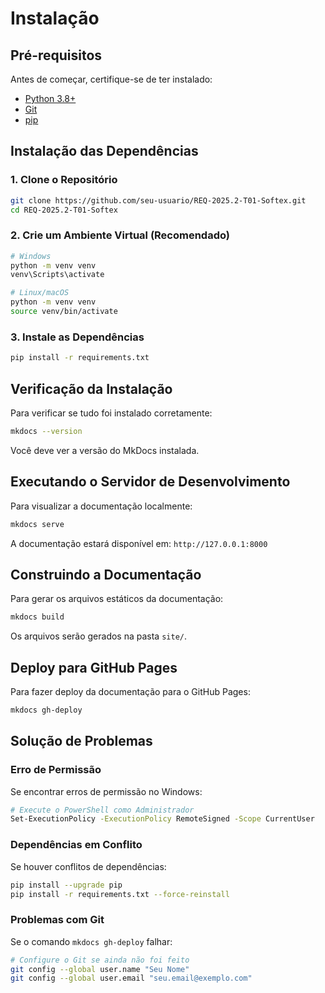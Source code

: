 # Instalação

## Pré-requisitos

Antes de começar, certifique-se de ter instalado:

- [Python 3.8+](https://www.python.org/downloads/)
- [Git](https://git-scm.com/downloads)
- [pip](https://pip.pypa.io/en/stable/installation/)

## Instalação das Dependências

### 1. Clone o Repositório

```bash
git clone https://github.com/seu-usuario/REQ-2025.2-T01-Softex.git
cd REQ-2025.2-T01-Softex
```

### 2. Crie um Ambiente Virtual (Recomendado)

```bash
# Windows
python -m venv venv
venv\Scripts\activate

# Linux/macOS
python -m venv venv
source venv/bin/activate
```

### 3. Instale as Dependências

```bash
pip install -r requirements.txt
```

## Verificação da Instalação

Para verificar se tudo foi instalado corretamente:

```bash
mkdocs --version
```

Você deve ver a versão do MkDocs instalada.

## Executando o Servidor de Desenvolvimento

Para visualizar a documentação localmente:

```bash
mkdocs serve
```

A documentação estará disponível em: `http://127.0.0.1:8000`

## Construindo a Documentação

Para gerar os arquivos estáticos da documentação:

```bash
mkdocs build
```

Os arquivos serão gerados na pasta `site/`.

## Deploy para GitHub Pages

Para fazer deploy da documentação para o GitHub Pages:

```bash
mkdocs gh-deploy
```

## Solução de Problemas

### Erro de Permissão

Se encontrar erros de permissão no Windows:

```bash
# Execute o PowerShell como Administrador
Set-ExecutionPolicy -ExecutionPolicy RemoteSigned -Scope CurrentUser
```

### Dependências em Conflito

Se houver conflitos de dependências:

```bash
pip install --upgrade pip
pip install -r requirements.txt --force-reinstall
```

### Problemas com Git

Se o comando `mkdocs gh-deploy` falhar:

```bash
# Configure o Git se ainda não foi feito
git config --global user.name "Seu Nome"
git config --global user.email "seu.email@exemplo.com"
```
